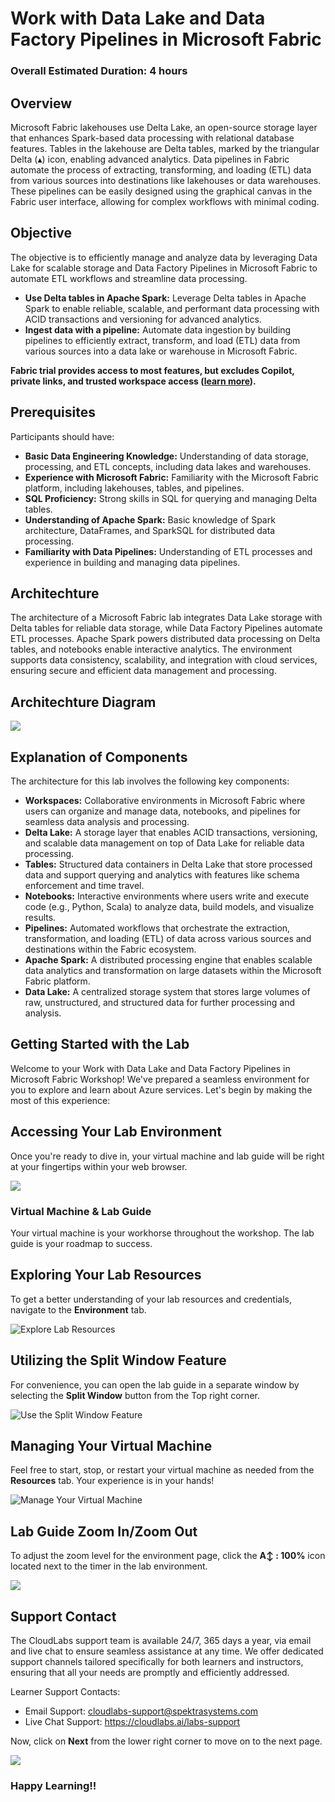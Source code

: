 # Work with Data Lake and Data Factory Pipelines in Microsoft Fabric​

### Overall Estimated Duration: 4 hours

## Overview

Microsoft Fabric lakehouses use Delta Lake, an open-source storage layer that enhances Spark-based data processing with relational database features. Tables in the lakehouse are Delta tables, marked by the triangular Delta (▴) icon, enabling advanced analytics. Data pipelines in Fabric automate the process of extracting, transforming, and loading (ETL) data from various sources into destinations like lakehouses or data warehouses. These pipelines can be easily designed using the graphical canvas in the Fabric user interface, allowing for complex workflows with minimal coding.

## Objective

The objective is to efficiently manage and analyze data by leveraging Data Lake for scalable storage and Data Factory Pipelines in Microsoft Fabric to automate ETL workflows and streamline data processing.

- **Use Delta tables in Apache Spark:** Leverage Delta tables in Apache Spark to enable reliable, scalable, and performant data processing with ACID transactions and versioning for advanced analytics.
- **Ingest data with a pipeline:** Automate data ingestion by building pipelines to efficiently extract, transform, and load (ETL) data from various sources into a data lake or warehouse in Microsoft Fabric.

**Fabric trial provides access to most features, but excludes Copilot, private links, and trusted workspace access ([learn more](https://learn.microsoft.com/en-us/fabric/fundamentals/fabric-trial#overview-of-the-trial-capacity)).**


## Prerequisites

Participants should have:

- **Basic Data Engineering Knowledge:** Understanding of data storage, processing, and ETL concepts, including data lakes and warehouses.
- **Experience with Microsoft Fabric:** Familiarity with the Microsoft Fabric platform, including lakehouses, tables, and pipelines.
- **SQL Proficiency:** Strong skills in SQL for querying and managing Delta tables.
- **Understanding of Apache Spark:** Basic knowledge of Spark architecture, DataFrames, and SparkSQL for distributed data processing.
- **Familiarity with Data Pipelines:** Understanding of ETL processes and experience in building and managing data pipelines.

## Architechture

The architecture of a Microsoft Fabric lab integrates Data Lake storage with Delta tables for reliable data storage, while Data Factory Pipelines automate ETL processes. Apache Spark powers distributed data processing on Delta tables, and notebooks enable interactive analytics. The environment supports data consistency, scalability, and integration with cloud services, ensuring secure and efficient data management and processing.

## Architechture Diagram

![](./Images/arch-diag.png)

## Explanation of Components

The architecture for this lab involves the following key components:

- **Workspaces:** Collaborative environments in Microsoft Fabric where users can organize and manage data, notebooks, and pipelines for seamless data analysis and processing.
- **Delta Lake:** A storage layer that enables ACID transactions, versioning, and scalable data management on top of Data Lake for reliable data processing.
- **Tables:** Structured data containers in Delta Lake that store processed data and support querying and analytics with features like schema enforcement and time travel.
- **Notebooks:** Interactive environments where users write and execute code (e.g., Python, Scala) to analyze data, build models, and visualize results.
- **Pipelines:** Automated workflows that orchestrate the extraction, transformation, and loading (ETL) of data across various sources and destinations within the Fabric ecosystem.
- **Apache Spark:** A distributed processing engine that enables scalable data analytics and transformation on large datasets within the Microsoft Fabric platform.
- **Data Lake:** A centralized storage system that stores large volumes of raw, unstructured, and structured data for further processing and analysis.

## Getting Started with the Lab

Welcome to your Work with Data Lake and Data Factory Pipelines in Microsoft Fabric​ Workshop! We've prepared a seamless environment for you to explore and learn about Azure services. Let's begin by making the most of this experience:

## Accessing Your Lab Environment
 
Once you're ready to dive in, your virtual machine and lab guide will be right at your fingertips within your web browser.

![](./Images/gt-001.png)

### Virtual Machine & Lab Guide
 
Your virtual machine is your workhorse throughout the workshop. The lab guide is your roadmap to success.
 
## Exploring Your Lab Resources
 
To get a better understanding of your lab resources and credentials, navigate to the **Environment** tab.
 
![Explore Lab Resources](./Images/gt-002.png)
 
## Utilizing the Split Window Feature
 
For convenience, you can open the lab guide in a separate window by selecting the **Split Window** button from the Top right corner.
 
![Use the Split Window Feature](./Images/gt-003.png)
 
## Managing Your Virtual Machine
 
Feel free to start, stop, or restart your virtual machine as needed from the **Resources** tab. Your experience is in your hands!

![Manage Your Virtual Machine](./Images/gt-004.png)

## Lab Guide Zoom In/Zoom Out

To adjust the zoom level for the environment page, click the **A↕ : 100%** icon located next to the timer in the lab environment.

![](./Images/gt-005.png)

## Support Contact
 
The CloudLabs support team is available 24/7, 365 days a year, via email and live chat to ensure seamless assistance at any time. We offer dedicated support channels tailored specifically for both learners and instructors, ensuring that all your needs are promptly and efficiently addressed.

Learner Support Contacts:
- Email Support: cloudlabs-support@spektrasystems.com
- Live Chat Support: https://cloudlabs.ai/labs-support

Now, click on **Next** from the lower right corner to move on to the next page.

![](./Images/lab-next.png)

### Happy Learning!!
